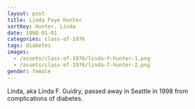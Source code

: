 ```yaml
---
layout: post
title: Linda Faye Hunter
sortKey: Hunter, Linda
date: 1998-01-01
categories: class-of-1976
tags: diabetes
images:
  - /assets/class-of-1976/linda-f-hunter-1.png
  - /assets/class-of-1976/linda-f-hunter-2.png
gender: female
---
```

Linda, aka Linda F. Guidry, passed away in Seattle in 1998 from complications of diabetes.